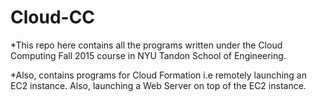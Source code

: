 # Cloud-CC

*This repo here contains all the programs written under the Cloud Computing Fall 2015 course in NYU Tandon School of Engineering.

*Also, contains programs for Cloud Formation i.e remotely launching an EC2 instance. Also, launching a Web Server on top of the EC2 instance.
